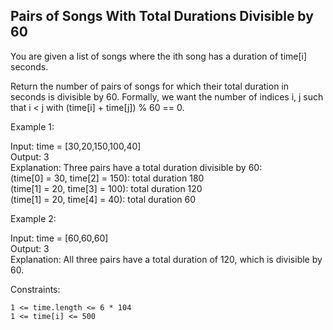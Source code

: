 ## Pairs of Songs With Total Durations Divisible by 60

You are given a list of songs where the ith song has a duration of time[i] seconds.

Return the number of pairs of songs for which their total duration in seconds is divisible by 60. Formally, we want the number of indices i, j such that i < j with (time[i] + time[j]) % 60 == 0.

 

Example 1:

Input: time = [30,20,150,100,40]  
Output: 3  
Explanation: Three pairs have a total duration divisible by 60:  
(time[0] = 30, time[2] = 150): total duration 180  
(time[1] = 20, time[3] = 100): total duration 120  
(time[1] = 20, time[4] = 40): total duration 60

Example 2:

Input: time = [60,60,60]  
Output: 3  
Explanation: All three pairs have a total duration of 120, which is divisible by 60.

 

Constraints:

    1 <= time.length <= 6 * 104
    1 <= time[i] <= 500

